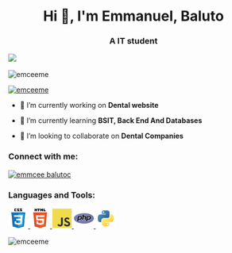 <h1 align="center">Hi 👋, I'm Emmanuel, Baluto</h1>
<h3 align="center">A IT student</h3>
<img align="center alt=Coding" width="400" src="https://user-images.githubusercontent.com/74038190/271839856-3b4607a1-1cc6-41f1-926f-892ae880e7a5.gif">

<p align="left"> <img src="https://komarev.com/ghpvc/?username=emceeme&label=Profile%20views&color=0e75b6&style=flat" alt="emceeme" /> </p>

<p align="left"> <a href="https://github.com/ryo-ma/github-profile-trophy"><img src="https://github-profile-trophy.vercel.app/?username=emceeme" alt="emceeme" /></a> </p>

- 🔭 I’m currently working on **Dental website**

- 🌱 I’m currently learning **BSIT, Back End And Databases**

- 👯 I’m looking to collaborate on **Dental Companies**

<h3 align="left">Connect with me:</h3>
<p align="left">
<a href="https://fb.com/emmcee balutoc" target="blank"><img align="center" src="https://raw.githubusercontent.com/rahuldkjain/github-profile-readme-generator/master/src/images/icons/Social/facebook.svg" alt="emmcee balutoc" height="30" width="40" /></a>
</p>

<h3 align="left">Languages and Tools:</h3>
<p align="left"> <a href="https://www.w3schools.com/css/" target="_blank" rel="noreferrer"> <img src="https://raw.githubusercontent.com/devicons/devicon/master/icons/css3/css3-original-wordmark.svg" alt="css3" width="40" height="40"/> </a> <a href="https://www.w3.org/html/" target="_blank" rel="noreferrer"> <img src="https://raw.githubusercontent.com/devicons/devicon/master/icons/html5/html5-original-wordmark.svg" alt="html5" width="40" height="40"/> </a> <a href="https://developer.mozilla.org/en-US/docs/Web/JavaScript" target="_blank" rel="noreferrer"> <img src="https://raw.githubusercontent.com/devicons/devicon/master/icons/javascript/javascript-original.svg" alt="javascript" width="40" height="40"/> </a> <a href="https://www.php.net" target="_blank" rel="noreferrer"> <img src="https://raw.githubusercontent.com/devicons/devicon/master/icons/php/php-original.svg" alt="php" width="40" height="40"/> </a> <a href="https://www.python.org" target="_blank" rel="noreferrer"> <img src="https://raw.githubusercontent.com/devicons/devicon/master/icons/python/python-original.svg" alt="python" width="40" height="40"/> </a> </p>

<p><img align="center" src="https://github-readme-stats.vercel.app/api/top-langs?username=emceeme&show_icons=true&locale=en&layout=compact" alt="emceeme" /></p>
